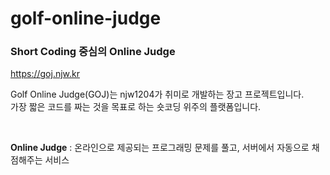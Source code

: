 # golf-online-judge

### Short Coding 중심의 Online Judge
<https://goj.njw.kr>

Golf Online Judge(GOJ)는 njw1204가 취미로 개발하는 장고 프로젝트입니다.  
가장 짧은 코드를 짜는 것을 목표로 하는 숏코딩 위주의 플랫폼입니다.

<br/>

**Online Judge** : 온라인으로 제공되는 프로그래밍 문제를 풀고, 서버에서 자동으로 채점해주는 서비스

